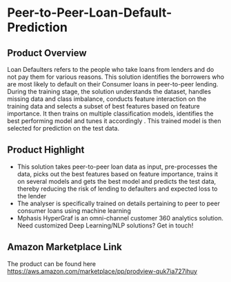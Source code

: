 # Peer-to-Peer-Loan-Default-Prediction

## Product Overview

Loan Defaulters refers to the people who take loans from lenders and do not pay them for various reasons. This solution identifies the borrowers who are most likely to default on their Consumer loans  in peer-to-peer lending. During the training stage, the solution understands the dataset, handles missing data and class imbalance, conducts feature interaction on the training data and selects a subset of best features based on feature importance. It then trains on multiple classification models, identifies the best performing model and tunes it accordingly . This trained model is then selected for prediction on the test data.

## Product Highlight
* This solution takes peer-to-peer loan data as input, pre-processes the data, picks out the best features based on feature importance, trains it on several models and gets the best model and predicts the test data, thereby reducing the risk of lending to defaulters and expected loss to the lender
* The analyser is specifically trained on details pertaining to peer to peer consumer loans using machine learning
* Mphasis HyperGraf is an omni-channel customer 360 analytics solution. Need customized Deep Learning/NLP solutions? Get in touch!

## Amazon Marketplace Link
The product can be found here <https://aws.amazon.com/marketplace/pp/prodview-quk7ia727ihuy>
